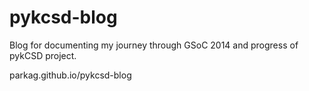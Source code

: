 pykcsd-blog
===========

Blog for documenting my journey through GSoC 2014 and progress of pykCSD project.

parkag.github.io/pykcsd-blog